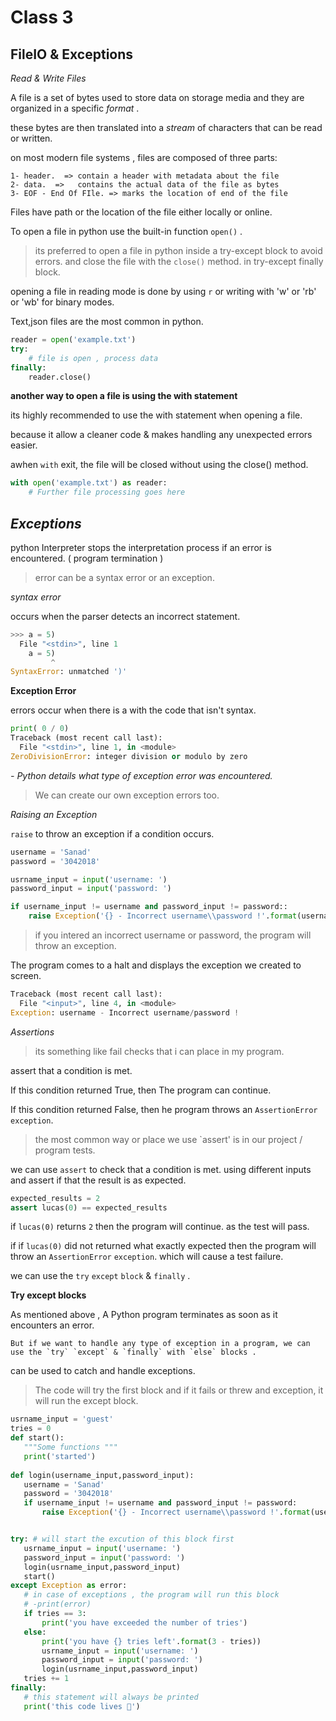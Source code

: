 # Class 3
## FileIO & Exceptions

*Read & Write Files*

A file is a set of bytes used to store data on storage media and they are organized in a specific *format* . 

these bytes are then translated into a *stream* of characters that can be read or written.

on most modern file systems , files are composed of three parts:
    
    1- header.  => contain a header with metadata about the file
    2- data.  =>   contains the actual data of the file as bytes
    3- EOF - End Of FIle. => marks the location of end of the file

Files have path or the location of the file either locally or online. 

To open a file in python use the built-in function `open()` .

> its preferred to open a file in python inside a try-except block to avoid errors. and close the file with the `close()` method. in try-except finally block.

opening a file in reading mode is done by using  `r` or writing with 'w' or 'rb' or 'wb' for binary modes. 

Text,json files are the most common in python. 

```py
reader = open('example.txt')
try:
    # file is open , process data
finally:
    reader.close()
```

**another way to open a file is using the with statement**

its highly recommended to use the with statement when opening a file.

because it allow a cleaner code & makes handling any unexpected errors easier.


awhen `with` exit, the file will be closed without using the close() method.

```py
with open('example.txt') as reader:
    # Further file processing goes here
```

## *Exceptions*

python Interpreter stops the interpretation process if an error is encountered. ( program termination )

> error can be a syntax error or an exception.

*syntax error*

occurs when the parser detects an incorrect statement.

```py
>>> a = 5)
  File "<stdin>", line 1
    a = 5)
         ^
SyntaxError: unmatched ')'
```
**Exception Error**

errors occur when there is a with the code that isn't syntax.

```py
print( 0 / 0)
Traceback (most recent call last):
  File "<stdin>", line 1, in <module>
ZeroDivisionError: integer division or modulo by zero
```
  *- Python details what type of exception error was encountered.*

> We can create our own exception errors too. 

*Raising an Exception*

`raise` to throw an exception if a condition occurs.

```py
username = 'Sanad'
password = '3042018'

usrname_input = input('username: ')
password_input = input('password: ')

if username_input != username and password_input != password:: 
    raise Exception('{} - Incorrect username\\password !'.format(username_input))
```

> if you intered an incorrect username or password, the program will throw an exception.

The program comes to a halt and displays the exception we created to screen.

```py
Traceback (most recent call last):
  File "<input>", line 4, in <module>
Exception: username - Incorrect username/password !
```

*Assertions* 

> its something like fail checks that i can place in my program. 

assert that a condition is met. 

If this condition returned True, then The program can continue. 

If this condition returned False, then he program throws an `AssertionError` `exception`.

> the most common way or place we use `assert' is in our project / program tests.

we can use `assert` to check that a condition is met. using different inputs and assert if that the result is as expected.

```py
expected_results = 2
assert lucas(0) == expected_results
```
if `lucas(0)` returns `2` then the program will continue. as the test will pass.

if if `lucas(0)` did not returned what exactly expected then the program will throw an `AssertionError` `exception`. which will cause a test failure.
 

 we can use the `try` `except` `block` & `finally` .
 
 **Try except blocks**
 
 As mentioned above , A Python program terminates as soon as it encounters an error.
 
    But if we want to handle any type of exception in a program, we can use the `try` `except` & `finally` with `else` blocks .
 
 can be used to catch and handle exceptions. 
 
 > The code will try the first block and if it fails or threw and exception, it will run the except block. 
 
 ```py
usrname_input = 'guest'
tries = 0
def start():
    """Some functions """
    print('started')
    
def login(username_input,password_input):
    username = 'Sanad'
    password = '3042018'
    if username_input != username and password_input != password:
        raise Exception('{} - Incorrect username\\password !'.format(username_input))


try: # will start the excution of this block first
    usrname_input = input('username: ')
    password_input = input('password: ')
    login(usrname_input,password_input)
    start()
except Exception as error:
    # in case of exceptions , the program will run this block
    # -print(error)
    if tries == 3:
        print('you have exceeded the number of tries')
    else:
        print('you have {} tries left'.format(3 - tries))
        usrname_input = input('username: ')
        password_input = input('password: ')
        login(usrname_input,password_input)
    tries += 1
finally:
    # this statement will always be printed 
    print('this code lives 👋')

```